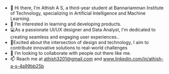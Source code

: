 - 👋 Hi there, I'm Athish A S, a third-year student at Bannariamman Institute of Technology, specializing in Artificial Intelligence and Machine Learning.
- 👀 I’m interested in learning and developing products.
- 💻As a passionate UI/UX designer and Data Analyst, I'm dedicated to creating seamless and engaging user experiences..
- 🚀Excited about the intersection of design and technology, I aim to contribute innovative solutions to real-world challenges
- 💞️ I’m looking to collaborate with people out there like me.
- 📫 Reach me at athish3201@gmail.com and www.linkedin.com/in/athish-a-s-4a99bb25b

<!---
Athi2004/Athi2004 is a ✨ special ✨ repository because its `README.md` (this file) appears on your GitHub profile.
You can click the Preview link to take a look at your changes.
--->
